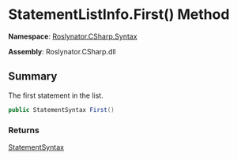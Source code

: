 # StatementListInfo\.First\(\) Method

**Namespace**: [Roslynator.CSharp.Syntax](../../README.md)

**Assembly**: Roslynator\.CSharp\.dll

## Summary

The first statement in the list\.

```csharp
public StatementSyntax First()
```

### Returns

[StatementSyntax](https://docs.microsoft.com/en-us/dotnet/api/microsoft.codeanalysis.csharp.syntax.statementsyntax)

